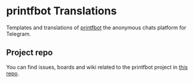 # printfbot Translations

Templates and translations of [printfbot](https://t.me/printfbot) the anonymous chats platform for Telegram.

## Project repo

You can find issues, boards and wiki related to the printfbot project in [this repo](https://github.com/vd2org/printfbot-project).
